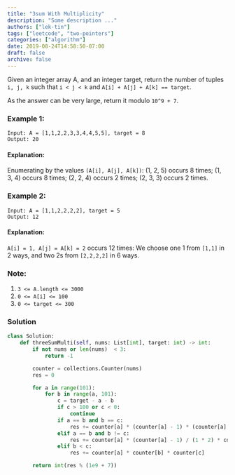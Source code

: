 ```yaml
---
title: "3sum With Multiplicity"
description: "Some description ..."
authors: ["lek-tin"]
tags: ["leetcode", "two-pointers"]
categories: ["algorithm"]
date: 2019-08-24T14:58:50-07:00
draft: false
archive: false
---
```

Given an integer array A, and an integer target, return the number of tuples `i, j, k`  such that `i < j < k` and `A[i] + A[j] + A[k] == target`.

As the answer can be very large, return it modulo `10^9 + 7`.

### Example 1:
```
Input: A = [1,1,2,2,3,3,4,4,5,5], target = 8
Output: 20
```
#### Explanation:
Enumerating by the values `(A[i], A[j], A[k])`:
(1, 2, 5) occurs 8 times;
(1, 3, 4) occurs 8 times;
(2, 2, 4) occurs 2 times;
(2, 3, 3) occurs 2 times.
### Example 2:
```
Input: A = [1,1,2,2,2,2], target = 5
Output: 12
```
#### Explanation:
`A[i] = 1, A[j] = A[k] = 2` occurs 12 times:
We choose one 1 from `[1,1]` in 2 ways,
and two 2s from `[2,2,2,2]` in 6 ways.

### Note:
1. `3 <= A.length <= 3000`
2. `0 <= A[i] <= 100`
3. `0 <= target <= 300`

### Solution
```python
class Solution:
    def threeSumMulti(self, nums: List[int], target: int) -> int:
        if not nums or len(nums)  < 3:
            return -1

        counter = collections.Counter(nums)
        res = 0

        for a in range(101):
            for b in range(a, 101):
                c = target - a - b
                if c > 100 or c < 0:
                    continue
                if a == b and b == c:
                    res += counter[a] * (counter[a] - 1) * (counter[a] - 2) / (1 * 2 * 3)
                elif a == b and b != c:
                    res += counter[a] * (counter[a] - 1) / (1 * 2) * counter[c]
                elif b < c:
                    res += counter[a] * counter[b] * counter[c]

        return int(res % (1e9 + 7))
```